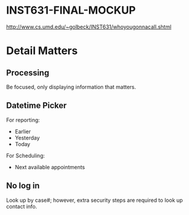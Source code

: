 # INST631-FINAL-MOCKUP
http://www.cs.umd.edu/~golbeck/INST631/whoyougonnacall.shtml

# Detail Matters

## Processing

Be focused, only displaying information that matters.

## Datetime Picker

For reporting:
- Earlier
- Yesterday
- Today

For Scheduling:
- Next available appointments

## No log in

Look up by case#; however, extra security steps are required to look up contact info.